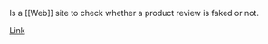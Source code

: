 Is a [[Web]] site to check whether a product review is faked or not.

[Link](https://www.fakespot.com/)
